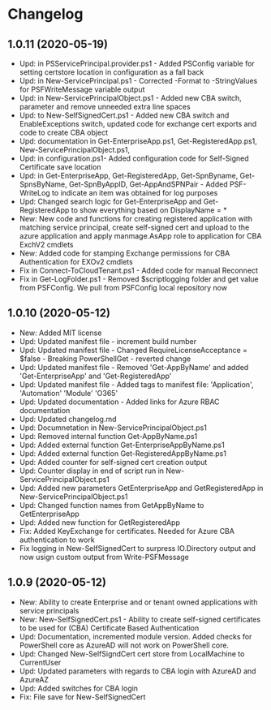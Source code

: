 ﻿# Changelog
## 1.0.11 (2020-05-19)
 - Upd: in PSServicePrincipal.provider.ps1 - Added PSConfig variable for setting certstore location in configuration as a fall back
 - Upd: in New-ServicePrincipal.ps1 - Corrected -Format to -StringValues for PSFWriteMessage variable output
 - Upd: in New-ServicePrincipalObject.ps1 - Added new CBA switch, parameter and remove unneeded extra line spaces
 - Upd: to New-SelfSignedCert.ps1 - Added new CBA switch and EnableExceptions switch, updated code for exchange cert exports and code to create CBA object
 - Upd: documentation in Get-EnterpriseApp.ps1, Get-RegisteredApp.ps1, New-ServicePrincipalObject.ps1,
 - Upd: in configuration.ps1- Added configuration code for Self-Signed Certificate save location
 - Upd: in Get-EnterpriseApp, Get-RegisteredApp, Get-SpnByname, Get-SpnsByName, Get-SpnByAppID, Get-AppAndSPNPair - Added PSF-WriteLog to indicate an item was obtained for log purposes
 - Upd: Changed search logic for Get-EnterpriseApp and Get-RegisteredApp to show everything based on DisplayName = *
 - New: New code and functions for creating registered application with matching service principal, create self-signed cert and upload to the azure application and apply  manmage.AsApp role to application for CBA ExchV2 cmdlets
 - New: Added code for stamping Exchange permissions for CBA Authentication for EXOv2 cmdlets
 - Fix in Connect-ToCloudTenant.ps1 - Added code for manual Reconnect
 - Fix in Get-LogFolder.ps1 - Removed $scriptlogging folder and get value from PSFConfig. We pull from PSFConfig local repository now

## 1.0.10 (2020-05-12)
 - New: Added MIT license
 - Upd: Updated manifest file - increment build number
 - Upd: Updated manifest file - Changed RequireLicenseAcceptance = $false - Breaking PowerShellGet - reverted change
 - Upd: Updated manifest file - Removed 'Get-AppByName' and added 'Get-EnterpriseApp' and 'Get-RegisteredApp'
 - Upd: Updated manifest file - Added tags to manifest file: 'Application', 'Automation' 'Module' 'O365'
 - Upd: Updated documentation - Added links for Azure RBAC documentation
 - Upd: Updated changelog.md
 - Upd: Documnetation in New-ServicePrincipalObject.ps1
 - Upd: Removed internal function Get-AppByName.ps1
 - Upd: Added external function Get-EnterpriseAppByName.ps1
 - Upd: Added external function  Get-RegisteredAppByName.ps1
 - Upd: Added counter for self-signed cert creation output
 - Upd: Counter display in end of script run in New-ServicePrincipalObject.ps1
 - Upd: Added new parameters GetEnterpriseApp and GetRegisteredApp in New-ServicePrincipalObject.ps1
 - Upd: Changed function names from GetAppByName to GetEnterpriseApp
 - Upd: Added new function for GetRegisteredApp
 - Fix: Added KeyExchange for certificates. Needed for Azure CBA authentication to work
 - Fix logging in New-SelfSignedCert to surpress IO.Directory output and now usign custom output from Write-PSFMessage

## 1.0.9 (2020-05-12)
 - New: Ability to create Enterprise and or tenant owned applications with service principals
 - New: New-SelfSignedCert.ps1 - Ability to create self-signed certificates to be used for (CBA) Certificate Based Authentication
 - Upd: Documentation, incremented module version. Added checks for PowerShell core as AzureAD will not work on PowerShell core.
 - Upd: Changed New-SelfSigndCert cert store from LocalMachine to CurrentUser
 - Upd: Updated parameters with regards to CBA login with AzureAD and AzureAZ
 - Upd: Added switches for CBA login
 - Fix: File save for New-SelfSignedCert